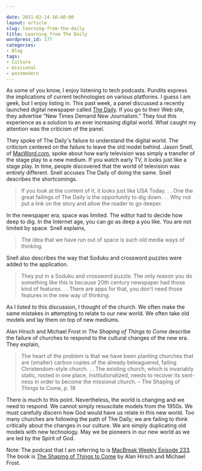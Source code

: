 ```yaml
---

date: 2011-02-14 16:40:00
layout: article
slug: learning-from-the-daily
title: Learning from The Daily
wordpress_id: 177
categories:
- Blog
tags:
- Culture
- missional
- postmodern
---
```


As some of you know, I enjoy listening to tech podcasts. Pundits express the implications of current technologies on various platforms. I guess I am geek, but I enjoy listing in. This past week, a panel discussed a recently launched digital newspaper called [The Daily](http://www.thedaily.com/ "The Daily"). If you go to their Web site, they advertise "New Times Demand New Journalism." They tout this experience as a solution to an ever increasing digital world. What caught my attention was the criticism of the panel. 

They spoke of The Daily's failure to understand the digital world. The criticism centered on the failure to leave the old model behind. Jason Snell, of [MacWord.com](http://www.macworld.com/ "Apple, Mac, iPhone, iPad, and iPod Reviews, Help, Tips, and News | Macworld"), spoke about how early television was simply a transfer of the stage play to a new medium. If you watch early TV, it looks just like a stage play. In time, people discovered that the world of television was entirely different.  Snell accuses The Daily of doing the same. Snell describes the shortcomings.

>If you look at the content of it, it looks just like USA Today. . . One the great failings of The Daily is the opportunity to dig down. . . Why not put a link on the story and allow the reader to go deeper. 

In the newspaper era, space was limited. The editor had to decide how deep to dig. In the Internet age, you can go as deep a you like. You are not limited by space. Snell explains,

>The idea that we have run out of space is such old media ways of thinking.

Snell also describes the way that Soduku and crossword puzzles were added to the application.

>They put in a Soduku and crossword puzzle. The only reason you do something like this is because 20th century newspaper had those kind of features. . . There are apps for that, you don't need those features in the new way of thinking.

As I listed to this discussion, I thought of the church. We often make the same mistakes in attempting to relate to our new world. We often take old models and lay them on top of new mediums. 

Alan Hirsch and Michael Frost in *The Shaping of Things to Come* describe the failure of churches to respond to the cultural changes of the new era. They explain,

>The heart of the problem is that we have been planting churches that are (smaller) carbon copies of the already beleaguered, failing Christendom-style church. . . The existing church, which is invariably static, rooted in one place, institutionalized, needs to recover its sent-ness in order to become the missional church. – The Shaping of Things to Come, p. 18

There is much to this point. Nevertheless, the world is changing and we need to respond. We cannot simply resuscitate models from the 1950s. We must carefully discern how God would have us relate in this new world. Too many churches are following the path of The Daily; we are failing to think critically about the changes in our culture. We are simply duplicating old models with new technology. May we be pioneers in our new world as we are led by the Spirit of God.

Note: The podcast that I am referring to is [MacBreak Weekly Episode 233](http://twit.tv/mbw233 "The TWiT Netcast Network with Leo Laporte"). The book is [The Shaping of Things to Come](http://www.amazon.com/gp/product/1565636597?ie=UTF8&tag=wadblo-20&linkCode=as2&camp=1789&creative=390957&creativeASIN=1565636597 "Amazon.com: The Shaping of Things to Come: Innovation and Mission for the 21 Century Church (9781565636590): Michael Frost, Alan Hirsch: Books") by Alan Hirsch and Michael Frost.
